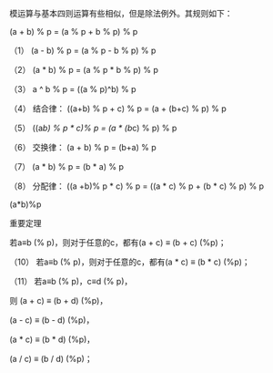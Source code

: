 模运算与基本四则运算有些相似，但是除法例外。其规则如下：

 (a + b) % p = (a % p + b % p) % p 

（1） (a - b) % p = (a % p - b % p) % p 

（2） (a * b) % p = (a % p * b % p) % p 

（3） a ^ b % p = ((a % p)^b) % p 

（4） 结合律： ((a+b) % p + c) % p = (a + (b+c) % p) % p 

（5） ((a*b) % p * c)% p = (a * (b*c) % p) % p 

（6） 交换律： (a + b) % p = (b+a) % p 

（7） (a * b) % p = (b * a) % p 

（8） 分配律： ((a +b)% p * c) % p = ((a * c) % p + (b * c) % p) % p 

(a*b)%p

重要定理

若a≡b (% p)，则对于任意的c，都有(a + c) ≡ (b + c) (%p)；

（10） 若a≡b (% p)，则对于任意的c，都有(a * c) ≡ (b * c) (%p)；

（11） 若a≡b (% p)，c≡d (% p)，

则 (a + c) ≡ (b + d) (%p)，

(a - c) ≡ (b - d) (%p)， 

(a * c) ≡ (b * d) (%p)，

(a / c) ≡ (b / d) (%p)；